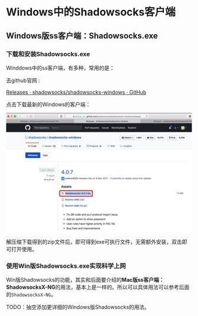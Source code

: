 # Windows中的Shadowsocks客户端

## Windows版ss客户端：Shadowsocks.exe

### 下载和安装Shadowsocks.exe

Winddows中的ss客户端，有多种，常用的是：

去github官网 :

[Releases · shadowsocks/shadowsocks-windows · GitHub](https://github.com/shadowsocks/shadowsocks-windows/releases)

点击下载最新的Windows的客户端：

![Github中下载Shadowsocks](../assets/img/github_download_shadowsocks_win.jpg)

解压缩下载得到的zip文件后，即可得到exe可执行文件，无需额外安装，双击即可打开使用。

### 使用Win版Shadowsocks.exe实现科学上网

Win版Shadowsocks的功能，其实和后面要介绍的**Mac版ss客户端：ShadowsocksX-NG**的用法，基本上是一样的。所以可以具体用法可以参考后面的`ShadowsocksX-NG`。

TODO：抽空添加更详细的Windows版Shadowsocks的用法。
